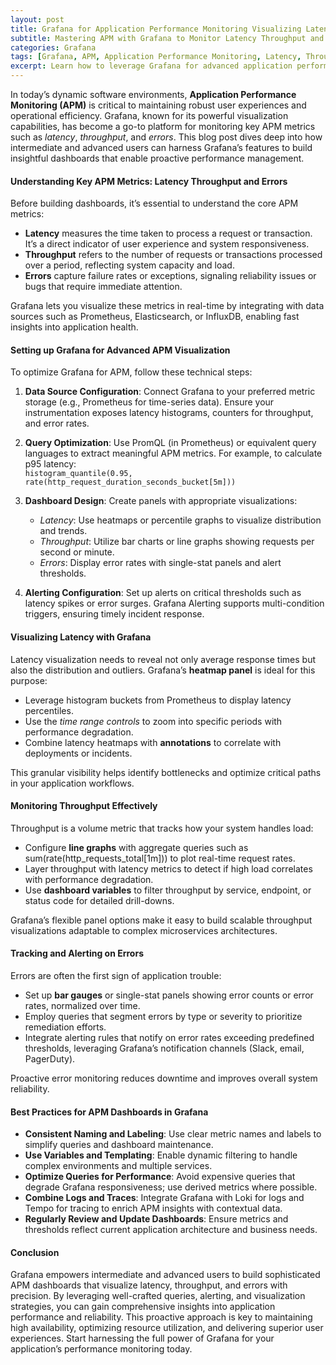 ```yaml
---
layout: post  
title: Grafana for Application Performance Monitoring Visualizing Latency Throughput and Errors  
subtitle: Mastering APM with Grafana to Monitor Latency Throughput and Error Metrics Effectively  
categories: Grafana  
tags: [Grafana, APM, Application Performance Monitoring, Latency, Throughput, Errors, Observability, Metrics, Monitoring, Prometheus]  
excerpt: Learn how to leverage Grafana for advanced application performance monitoring by visualizing latency, throughput, and error metrics to optimize your systems and improve reliability.  
---
```

In today’s dynamic software environments, **Application Performance Monitoring (APM)** is critical to maintaining robust user experiences and operational efficiency. Grafana, known for its powerful visualization capabilities, has become a go-to platform for monitoring key APM metrics such as *latency*, *throughput*, and *errors*. This blog post dives deep into how intermediate and advanced users can harness Grafana’s features to build insightful dashboards that enable proactive performance management.

#### Understanding Key APM Metrics: Latency Throughput and Errors

Before building dashboards, it’s essential to understand the core APM metrics:

- **Latency** measures the time taken to process a request or transaction. It’s a direct indicator of user experience and system responsiveness.
- **Throughput** refers to the number of requests or transactions processed over a period, reflecting system capacity and load.
- **Errors** capture failure rates or exceptions, signaling reliability issues or bugs that require immediate attention.

Grafana lets you visualize these metrics in real-time by integrating with data sources such as Prometheus, Elasticsearch, or InfluxDB, enabling fast insights into application health.

#### Setting up Grafana for Advanced APM Visualization

To optimize Grafana for APM, follow these technical steps:

1. **Data Source Configuration**: Connect Grafana to your preferred metric storage (e.g., Prometheus for time-series data). Ensure your instrumentation exposes latency histograms, counters for throughput, and error rates.
   
2. **Query Optimization**: Use PromQL (in Prometheus) or equivalent query languages to extract meaningful APM metrics. For example, to calculate p95 latency:  
   `histogram_quantile(0.95, rate(http_request_duration_seconds_bucket[5m]))`

3. **Dashboard Design**: Create panels with appropriate visualizations:
   - *Latency*: Use heatmaps or percentile graphs to visualize distribution and trends.
   - *Throughput*: Utilize bar charts or line graphs showing requests per second or minute.
   - *Errors*: Display error rates with single-stat panels and alert thresholds.

4. **Alerting Configuration**: Set up alerts on critical thresholds such as latency spikes or error surges. Grafana Alerting supports multi-condition triggers, ensuring timely incident response.

#### Visualizing Latency with Grafana

Latency visualization needs to reveal not only average response times but also the distribution and outliers. Grafana’s **heatmap panel** is ideal for this purpose:

- Leverage histogram buckets from Prometheus to display latency percentiles.
- Use the *time range controls* to zoom into specific periods with performance degradation.
- Combine latency heatmaps with **annotations** to correlate with deployments or incidents.

This granular visibility helps identify bottlenecks and optimize critical paths in your application workflows.

#### Monitoring Throughput Effectively

Throughput is a volume metric that tracks how your system handles load:

- Configure **line graphs** with aggregate queries such as sum(rate(http_requests_total[1m])) to plot real-time request rates.
- Layer throughput with latency metrics to detect if high load correlates with performance degradation.
- Use **dashboard variables** to filter throughput by service, endpoint, or status code for detailed drill-downs.

Grafana’s flexible panel options make it easy to build scalable throughput visualizations adaptable to complex microservices architectures.

#### Tracking and Alerting on Errors

Errors are often the first sign of application trouble:

- Set up **bar gauges** or single-stat panels showing error counts or error rates, normalized over time.
- Employ queries that segment errors by type or severity to prioritize remediation efforts.
- Integrate alerting rules that notify on error rates exceeding predefined thresholds, leveraging Grafana’s notification channels (Slack, email, PagerDuty).

Proactive error monitoring reduces downtime and improves overall system reliability.

#### Best Practices for APM Dashboards in Grafana

- **Consistent Naming and Labeling**: Use clear metric names and labels to simplify queries and dashboard maintenance.
- **Use Variables and Templating**: Enable dynamic filtering to handle complex environments and multiple services.
- **Optimize Queries for Performance**: Avoid expensive queries that degrade Grafana responsiveness; use derived metrics where possible.
- **Combine Logs and Traces**: Integrate Grafana with Loki for logs and Tempo for tracing to enrich APM insights with contextual data.
- **Regularly Review and Update Dashboards**: Ensure metrics and thresholds reflect current application architecture and business needs.

#### Conclusion

Grafana empowers intermediate and advanced users to build sophisticated APM dashboards that visualize latency, throughput, and errors with precision. By leveraging well-crafted queries, alerting, and visualization strategies, you can gain comprehensive insights into application performance and reliability. This proactive approach is key to maintaining high availability, optimizing resource utilization, and delivering superior user experiences. Start harnessing the full power of Grafana for your application’s performance monitoring today.
